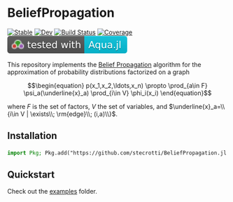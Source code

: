 # BeliefPropagation

[![Stable](https://img.shields.io/badge/docs-stable-blue.svg)](https://stecrotti.github.io/BeliefPropagation.jl/stable/)
[![Dev](https://img.shields.io/badge/docs-dev-blue.svg)](https://stecrotti.github.io/BeliefPropagation.jl/dev/)
[![Build Status](https://github.com/stecrotti/BeliefPropagation.jl/actions/workflows/CI.yml/badge.svg?branch=main)](https://github.com/stecrotti/BeliefPropagation.jl/actions/workflows/CI.yml?query=branch%3Amain)
[![Coverage](https://codecov.io/gh/stecrotti/BeliefPropagation.jl/graph/badge.svg?token=KjSnA3UPCt)](https://codecov.io/gh/stecrotti/BeliefPropagation.jl)
[![Aqua](https://raw.githubusercontent.com/JuliaTesting/Aqua.jl/master/badge.svg)](https://github.com/JuliaTesting/Aqua.jl)

This repository implements the [Belief Propagation](https://en.wikipedia.org/wiki/Belief_propagation) algorithm for the approximation of probability distributions factorized on a graph
```math
\begin{equation}
p(x_1,x_2,\ldots,x_n) \propto \prod_{a\in F} \psi_a(\underline{x}_a) \prod_{i\in V} \phi_i(x_i) 
\end{equation}
```
where $F$ is the set of factors, $V$ the set of variables, and $\underline{x}_a=\\{i\in V | \exists\\; \rm{edge}\\; (i,a)\\}$.

## Installation
```julia
import Pkg; Pkg.add("https://github.com/stecrotti/BeliefPropagation.jl.git")
```

## Quickstart
Check out the [examples](https://github.com/stecrotti/BeliefPropagation.jl/tree/main/examples) folder.
